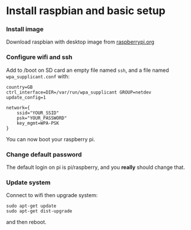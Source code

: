 # Install raspbian and basic setup

### Install image
Download raspbian with desktop image from [raspberrypi.org](https://www.raspberrypi.org/downloads/raspbian/)

### Configure wifi and ssh
Add to /boot on SD card an empty file named `ssh`, and a file named `wpa_supplicant.conf` with:
```
country=GB
ctrl_interface=DIR=/var/run/wpa_supplicant GROUP=netdev
update_config=1

network={
    ssid="YOUR_SSID"
    psk="YOUR_PASSWORD"
    key_mgmt=WPA-PSK
}
```

You can now boot your raspberry pi.

### Change default password

The default login on pi is pi/raspberry, and you **really** should change that.

### Update system
Connect to wifi then upgrade system:
```
sudo apt-get update
sudo apt-get dist-upgrade
```
and then reboot.
